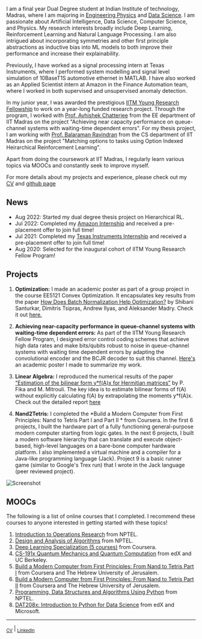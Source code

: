 
I am a final year Dual Degree student at Indian Institute of technology, Madras, where I am majoring in [Engineering Physics](https://physics.iitm.ac.in/program/3) and [Data Science](https://ioe.iitm.ac.in/program/data-science/). I am passionate about Artificial Intelligence, Data Science, Computer Science, and Physics. My research interests broadly include Deep Learning, Reinforcement Learning and Natural Language Processing. I am also intrigued about incorporating symmetries and other first principle abstractions as inductive bias into ML models to both improve their performance and increase their explainability.

Previously, I have worked as a signal processing intern at Texas Instruments, where I performed system modelling and signal level simulation of 10BaseT1S automotive ethernet in MATLAB. I have also worked as an Applied Scientist intern at Amazon in the Finance Automation team, where I worked in both supervised and unsupervised anomaly detection.

In my junior year, I was awarded the prestigious [IITM Young Research Fellowship](https://yrf.iitm.ac.in/) to work on a year-long funded research project. Through the program, I worked with [Prof. Avhishek Chatterjee](https://sites.google.com/site/avhishek1984/) from the EE department of IIT Madras on the project "Achieving near capacity performance on queue-channel systems with waiting-time dependent errors". For my thesis project, I am working with [Prof. Balaraman Ravindran](http://www.cse.iitm.ac.in/~ravi/) from the CS department of IIT Madras on the project "Matching options to tasks using Option Indexed Heirarchical Reinforcement Learning".


Apart from doing the coursework at IIT Madras, I regularly learn various topics via MOOCs and constantly seek to improve myself. 

For more details about my projects and experience, please check out my [CV](CV.pdf) and [github page](https://github.com/s-aniruddha)


## News

* Aug 2022: Started my dual degree thesis project on Hierarchical RL.
* Jul 2022: Completed my [Amazon Internship](amazon_internship_letter.pdf) and received a pre-placement offer to join full time!
* Jul 2021: Completed my [Texas Instruments Internship](TI_Internship_letter.pdf) and received a pre-placement offer to join full time!
* Aug 2020: Selected for the inaugural cohort of IITM Young Research Fellow Program!

## Projects

1. **Optimization:** I made an academic poster as part of a group project in the course EE5121 Convex Optimization. It encapsulates key results from the paper [How Does Batch Normalization Help Optimization?](https://papers.nips.cc/paper/2018/hash/905056c1ac1dad141560467e0a99e1cf-Abstract.html) by Shibani Santurkar, Dimitris Tsipras, Andrew Ilyas, and Aleksander Madry. Check it out [here.](https://github.com/s-aniruddha/EE5121-Optimization-Project)

2. **Achieving near-capacity performance in queue-channel systems with waiting-time dependent errors:** As part of the IITM Young Research Fellow Program, I designed error control coding schemes that achieve high data rates and make bits/qubits robust to noise in queue-channel systems with waiting time dependent errors by adapting the convolutional encoder and the BCJR decoder to suit this channel. [Here's](https://github.com/s-aniruddha/Young-Research-Fellow) an academic poster I made to summarize my work.

3. **Linear Algebra:** I reproduced the numerical results of the paper [“Estimation of the bilinear form y*f(A)x for Hermitian matrices”](https://www.sciencedirect.com/science/article/pii/S002437951500511X)
by P. Fika and M. Mitrouli. The key idea is to estimate bilinear forms of f(A) without explicitly calculating f(A) by extrapolating the moments y*f(A)x. Check out the detailed report [here](https://github.com/s-aniruddha/EE5120-Linear-Algebra-Project)

4. **Nand2Tetris:** I completed the *Build a Modern Computer from First Principles: Nand to Tetris Part I and Part II * from Coursera. In the first 6 projects, I built the hardware part of a fully functioning general-purpose modern computer starting from logic gates. In the next 6 projects, I built a modern software hierarchy that can translate and execute object-based, high-level languages on a bare-bone computer hardware platform. I also implemented a virtual machine and a compiler for a Java-like programming language (Jack). Project 9 is a basic runner game (similar to Google's Trex run) that I wrote in the Jack language (peer reviewed project).


![Screenshot](projects/09/project9/source/Screenshot.png)

## MOOCs

The following is a list of online courses that I completed. I recommend these courses to anyone interested in getting started with these topics!

1. [Introduction to Operations Research](https://archive.nptel.ac.in/noc/Ecertificate/?q=NPTEL22MG30S4446292602079149) from NPTEL.
2. [Design and Analysis of Algorithms](https://archive.nptel.ac.in/noc/Ecertificate/?q=NPTEL22CS27S43314749NPTEL2201036605) from NPTEL.
3. [Deep Learning Specialization (5 courses)](https://www.coursera.org/account/accomplishments/specialization/certificate/NH6VGFBMAQPP) from Coursera.
4. [CS-191x Quantum Mechanics and Quantum Computation](https://courses.edx.org/certificates/02497e362b344c0e8fe65c86959f256f) from edX and UC Berkeley.
5. [Build a Modern Computer from First Principles: From Nand to Tetris Part I](https://www.coursera.org/account/accomplishments/certificate/C6P34Z5ZXWJN) from Coursera and The Hebrew University of Jerusalem.
6. [Build a Modern Computer from First Principles: From Nand to Tetris Part II](https://www.coursera.org/account/accomplishments/certificate/RRUU4BYAR8MV) from Coursera and The Hebrew University of Jerusalem.
7. [Programming, Data Structures and Algorithms Using Python](https://archive.nptel.ac.in/noc/Ecertificate/?q=NPTEL19CS40S21183254191131470) from NPTEL.
8. [DAT208x: Introduction to Python for Data Science](https://courses.edx.org/certificates/c2247d8b606042ab914b75d4891499c4) from edX and Microsoft.


--------------------------------------------------------------------------------------------------------------------------
<sub>[CV](CV.pdf)</sub> | <sub>[LinkedIn](https://www.linkedin.com/in/aniruddha-sundararajan/)</sub> 



